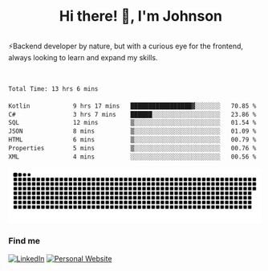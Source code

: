 <div id="user-content-toc">
  <ul align="center">
    <summary><h1 style="display: inline-block">Hi there! 👋, I'm Johnson</h1></summary>
  </ul>
</div>

⚡Backend developer by nature, but with a curious eye for the frontend, always looking to learn and expand my skills.

<br>


<!--START_SECTION:waka-->

```txt
Total Time: 13 hrs 6 mins

Kotlin            9 hrs 17 mins   █████████████████▓░░░░░░░   70.85 %
C#                3 hrs 7 mins    ██████░░░░░░░░░░░░░░░░░░░   23.86 %
SQL               12 mins         ▒░░░░░░░░░░░░░░░░░░░░░░░░   01.54 %
JSON              8 mins          ▒░░░░░░░░░░░░░░░░░░░░░░░░   01.09 %
HTML              6 mins          ▒░░░░░░░░░░░░░░░░░░░░░░░░   00.79 %
Properties        5 mins          ▒░░░░░░░░░░░░░░░░░░░░░░░░   00.76 %
XML               4 mins          ░░░░░░░░░░░░░░░░░░░░░░░░░   00.56 %
```

<!--END_SECTION:waka-->

<picture>
  <source  srcset="https://github.com/joshwambere/joshwambere/blob/output/github-contribution-grid-snake-dark.svg?palette=github-dark">
  <source  srcset="https://github.com/joshwambere/joshwambere/blob/output/github-contribution-grid-snake.svg">
  <img alt="github contribution grid snake animation" src="https://github.com/joshwambere/joshwambere/blob/output/github-contribution-grid-snake.svg">
</picture>

### Find me
<a href="https://www.linkedin.com/in/dusabe-johnson" target="_blank"><img src="https://img.shields.io/badge/LinkedIn-%230077B5.svg?&style=flat&logo=linkedin&logoColor=white" alt="LinkedIn"></a>
‎‎ [![Personal Website](https://img.shields.io/badge/visit-Johnsonis.me-blue)](https://johnsonis.me/)

